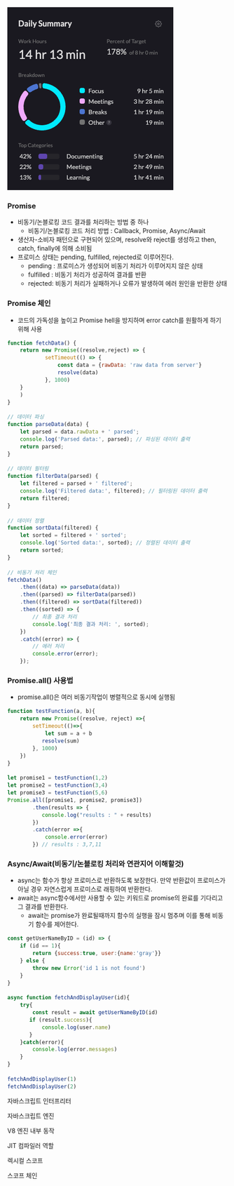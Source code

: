 <img src="/Tracking_Time/2_Feb/250220.png">

### Promise
 - 비동기/논블로킹 코드 결과를 처리하는 방법 중 하나
   - 비동기/논블로킹 코드 처리 방법 : Callback, Promise, Async/Await
 - 생산자-소비자 패턴으로 구현되어 있으며, resolve와 reject를 생성하고 then, catch, finally에 의해 소비됨
 - 프로미스 상태는 pending, fulfilled, rejected로 이루어진다.
   - pending : 프로미스가 생성되어 비동기 처리가 이루어지지 않은 상태
   - fulfilled : 비동기 처리가 성공하여 결과를 반환
   - rejected: 비동기 처리가 실패하거나 오류가 발생하여 에러 원인을 반환한 상태

### Promise 체인
- 코드의 가독성을 높이고 Promise hell을 방지하며 error catch를 원활하게 하기 위해 사용
```javascript
function fetchData() {
    return new Promise((resolve,reject) => {
            setTimeout(() => {
                const data = {rawData: 'raw data from server'}
                resolve(data)
            }, 1000)
    }
    )
}

// 데이터 파싱
function parseData(data) {
    let parsed = data.rawData + ' parsed';
    console.log('Parsed data:', parsed); // 파싱된 데이터 출력
    return parsed;
}

// 데이터 필터링
function filterData(parsed) {
    let filtered = parsed + ' filtered';
    console.log('Filtered data:', filtered); // 필터링된 데이터 출력
    return filtered;
}

// 데이터 정렬
function sortData(filtered) {
    let sorted = filtered + ' sorted';
    console.log('Sorted data:', sorted); // 정렬된 데이터 출력
    return sorted;
}

// 비동기 처리 체인
fetchData()
    .then((data) => parseData(data))
    .then((parsed) => filterData(parsed))
    .then((filtered) => sortData(filtered))
    .then((sorted) => {
        // 최종 결과 처리
        console.log('최종 결과 처리: ', sorted);
    })
    .catch((error) => {
        // 에러 처리
        console.error(error);
    });
```

### Promise.all() 사용법
- promise.all()은 여러 비동기작업이 병렬적으로 동시에 실행됨
```javascript
function testFunction(a, b){
    return new Promise((resolve, reject) =>{
        setTimeout(()=>{
            let sum = a + b
           resolve(sum)
        }, 1000)
    })
}

let promise1 = testFunction(1,2)
let promise2 = testFunction(3,4)
let promise3 = testFunction(5,6)
Promise.all([promise1, promise2, promise3])
        .then(results => {
           console.log("results : " + results)
        })
        .catch(error =>{
            console.error(error)
        }) // results : 3,7,11
```

### Async/Await(비동기/논블로킹 처리와 연관지어 이해할것)
- async는 함수가 항상 프로미스로 반환하도록 보장한다. 만약 반환값이 프로미스가 아닐 경우 자연스럽게 프로미스로 래핑하여 반환한다.
- await는 async함수에서만 사용할 수 있는 키워드로 promise의 완료를 기다리고 그 결과를 반환한다.
  - await는 promise가 완료될때까지 함수의 실행을 잠시 멈추며 이를 통해 비동기 함수를 제어한다.
```javascript
const getUserNameByID = (id) => {
    if (id == 1){
        return {success:true, user:{name:'gray'}}
    } else {
        throw new Error('id 1 is not found')
    }
}

async function fetchAndDisplayUser(id){
    try{
        const result = await getUserNameByID(id)
       if (result.success){
           console.log(user.name)
       }
    }catch(error){
        console.log(error.messages)
    }
}

fetchAndDisplayUser(1)
fetchAndDisplayUser(2)
```
자바스크립트 인터프리터

자바스크립트 엔진

V8 엔진 내부 동작

JIT 컴파일러 역할

렉시컬 스코프

스코프 체인